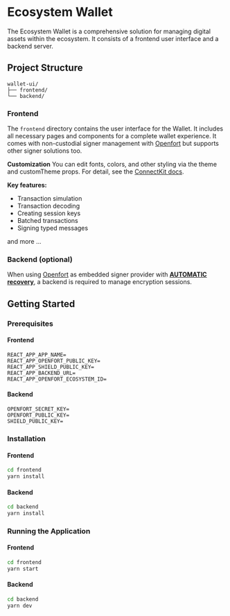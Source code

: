 # Ecosystem Wallet

The Ecosystem Wallet is a comprehensive solution for managing digital assets within the ecosystem. It consists of a frontend user interface and a backend server.

## Project Structure

```
wallet-ui/
├── frontend/
└── backend/
```

### Frontend

The `frontend` directory contains the user interface for the Wallet. It includes all necessary pages and components for a complete wallet experience. It comes with non-custodial signer management with [Openfort](https://www.openfort.io/) but supports other signer solutions too.

**Customization**
You can edit fonts, colors, and other styling via the theme and customTheme props. For detail, see the [ConnectKit docs](https://docs.family.co/connectkit/customization).

**Key features:**
- Transaction simulation
- Transaction decoding
- Creating session keys
- Batched transactions
- Signing typed messages

and more ...

### Backend (optional)

When using [Openfort](https://www.openfort.io/) as embedded signer provider with [**AUTOMATIC recovery**](https://www.openfort.io/docs/guides/react/wallets/embedded-signer#automatic-recovery), a backend is required to manage encryption sessions.

## Getting Started

### Prerequisites

#### Frontend
```.env
REACT_APP_APP_NAME=
REACT_APP_OPENFORT_PUBLIC_KEY=
REACT_APP_SHIELD_PUBLIC_KEY=
REACT_APP_BACKEND_URL=
REACT_APP_OPENFORT_ECOSYSTEM_ID=
```

#### Backend
```.env
OPENFORT_SECRET_KEY=
OPENFORT_PUBLIC_KEY=
SHIELD_PUBLIC_KEY=
```

### Installation

#### Frontend
```bash
cd frontend
yarn install
```

#### Backend
```bash
cd backend
yarn install
```

### Running the Application

#### Frontend
```bash
cd frontend
yarn start
```

#### Backend
```bash
cd backend
yarn dev
```